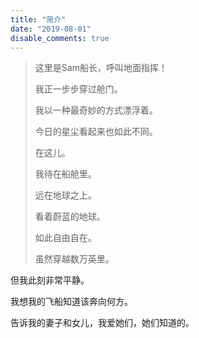 ```yaml
---
title: "简介"
date: "2019-08-01"
disable_comments: true
---
```


>这里是Sam船长，呼叫地面指挥！
>
>我正一步步穿过舱门。
>
>我以一种最奇妙的方式漂浮着。
>
>今日的星尘看起来也如此不同。
>
>在这儿。
>
>我待在船舱里。
>
>远在地球之上。
>
>看着蔚蓝的地球。
>
>如此自由自在。
>
>虽然穿越数万英里。

但我此刻非常平静。

我想我的飞船知道该奔向何方。

告诉我的妻子和女儿，我爱她们，她们知道的。
